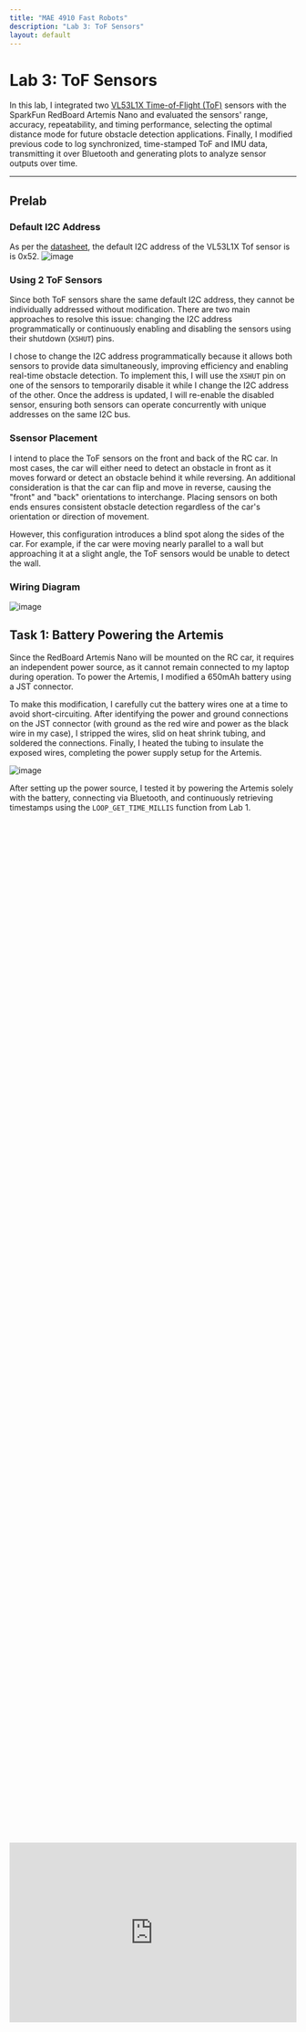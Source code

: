 ```yaml
---
title: "MAE 4910 Fast Robots"
description: "Lab 3: ToF Sensors"
layout: default
---
```


# Lab 3: ToF Sensors
In this lab, I integrated two [VL53L1X Time-of-Flight (ToF)](https://www.pololu.com/product/3415) sensors with the SparkFun RedBoard Artemis Nano and evaluated the sensors' range, accuracy, repeatability, and timing performance, selecting the optimal distance mode for future obstacle detection applications. Finally, I modified previous code to log synchronized, time-stamped ToF and IMU data, transmitting it over Bluetooth and generating plots to analyze sensor outputs over time.

* * *

## Prelab

### Default I2C Address
As per the [datasheet](https://cdn.sparkfun.com/assets/8/9/9/a/6/VL53L0X_DS.pdf), the default I2C address of the VL53L1X Tof sensor is is 0x52.
![image](../images/lab3/manual.png)

### Using 2 ToF Sensors
Since both ToF sensors share the same default I2C address, they cannot be individually addressed without modification. There are two main approaches to resolve this issue: changing the I2C address programmatically or continuously enabling and disabling the sensors using their shutdown (`XSHUT`) pins. 

I chose to change the I2C address programmatically because it allows both sensors to provide data simultaneously, improving efficiency and enabling real-time obstacle detection. To implement this, I will use the `XSHUT` pin on one of the sensors to temporarily disable it while I change the I2C address of the other. Once the address is updated, I will re-enable the disabled sensor, ensuring both sensors can operate concurrently with unique addresses on the same I2C bus.

### Ssensor Placement
I intend to place the ToF sensors on the front and back of the RC car. In most cases, the car will either need to detect an obstacle in front as it moves forward or detect an obstacle behind it while reversing. An additional consideration is that the car can flip and move in reverse, causing the "front" and "back" orientations to interchange. Placing sensors on both ends ensures consistent obstacle detection regardless of the car's orientation or direction of movement.

However, this configuration introduces a blind spot along the sides of the car. For example, if the car were moving nearly parallel to a wall but approaching it at a slight angle, the ToF sensors would be unable to detect the wall.

### Wiring Diagram
![image](../images/lab3/Wiring_Diagram.svg)

## Task 1: Battery Powering the Artemis
Since the RedBoard Artemis Nano will be mounted on the RC car, it requires an independent power source, as it cannot remain connected to my laptop during operation. To power the Artemis, I modified a 650mAh battery using a JST connector.

To make this modification, I carefully cut the battery wires one at a time to avoid short-circuiting. After identifying the power and ground connections on the JST connector (with ground as the red wire and power as the black wire in my case), I stripped the wires, slid on heat shrink tubing, and soldered the connections. Finally, I heated the tubing to insulate the exposed wires, completing the power supply setup for the Artemis.

![image](../images/lab3/battery.jpg)

After setting up the power source, I tested it by powering the Artemis solely with the battery, connecting via Bluetooth, and continuously retrieving timestamps using the `LOOP_GET_TIME_MILLIS` function from Lab 1.

<div style="display: flex; justify-content: center; align-items: center; height: 100%;">
  <iframe width="560" height="315" src="https://www.youtube.com/embed/rcFw6Q3UXPY" title="Fast Robots Lab 3: Connecting to Bluetooth Wirelessly" frameborder="0" allow="accelerometer; autoplay; clipboard-write; encrypted-media; gyroscope; picture-in-picture; web-share" referrerpolicy="strict-origin-when-cross-origin" allowfullscreen></iframe>
</div>
<br>



## Task 2: Install SparkFun VL53L1X 4m Laser Distance Sensor Library
<div style="text-align: center;">
  <img src="../images/lab3/install.PNG" alt="Description" width="200">
</div>



## Task 3: QWIIC Connections
To connect multiple sensors, I used the QWIIC connector on the Artemis. Since simultaneous connections were needed, I incorporated a QWIIC MultiPort and linked it to the Artemis with a short QWIIC cable.

![image](../images/lab3/QWIIC_to_Artemis.jpg)

Afterward, I removed the JST connector from one end of the long QWIIC cable and soldered the corresponding wires to the ToF sensor following the [documentation](https://www.sparkfun.com/qwiic).
<div style="text-align: center;">
  <img src="../images/lab3/QWIIC_Doc.PNG" alt="Description" width="400">
</div>


This is the result.

![image](../images/lab3/QWIIC_to_ToF.jpg)
<div style="text-align: center;">
  <img src="../images/lab3/QWIIC.jpg" alt="Description" width="400">
</div>


## Task 4: Scanning for the I2C Address
To scan the I2C address of the ToF sensor, I used the `Example05_Wire_I2C` sketch located in File->Examples->Apollo3. Below are the results from running this code in the serial monitor.

![image](../images/lab3/i2c_address.PNG)

The datasheet indicates that the default address of the ToF sensor is 0x52. However, the I2C scan returned an address of 0x29. This discrepancy occurs because the least significant bit (LSB) of the address packet is reserved for indicating the read/write operation in the I2C protocol and is not part of the actual device address. The I2C scan omits this LSB, effectively performing a right shift of the address: `0b01010010 (0x52) → 0b00101001 (0x29)`.

## Task 5: ToF Sensor Mode
The ToF sensor offers three distinct modes. Short mode provides the fastest response, with a maximum range of 1.3 meters and high immunity to ambient light, but its limited range might cause it to miss distant obstacles. Medium mode extends the range to 3 meters but has a slower response and higher sensitivity to ambient light. Long mode reaches up to 4 meters, with the slowest response time and greatest susceptibility to ambient light.

Considering these factors, I believe Short mode is the most suitable option for the final robot, as its rapid response enables the Artemis to quickly receive sensor data, while its reliability under various lighting conditions ensures consistent performance.

## Task 6: Testing Short Mode
To test the ToF)sensor in my chosen mode, Short Mode, I started by reviewing the `Example1_ReadDistance` sketch found in File->Examples->SparkFun_VL53L1X_4m_Laser_Distance_Sensor.

<div style="display: flex; justify-content: center; align-items: center; height: 100%;">
  <iframe width="560" height="315" src="https://www.youtube.com/embed/7iIOYe15L4s" title="Fast Robots Lab 3: Testing ToF" frameborder="0" allow="accelerometer; autoplay; clipboard-write; encrypted-media; gyroscope; picture-in-picture; web-share" referrerpolicy="strict-origin-when-cross-origin" allowfullscreen></iframe>
</div>
<br>

I then modified this example to create a new command that sends the ToF distance data along with the time difference to my computer, allowing the data to be plotted in Jupyter Notebook for further analysis.
```c
case SEND_ONE_TOF:  {

    memset(start_time_data, 0, sizeof(start_time_data));
    memset(end_time_data, 0, sizeof(end_time_data));
    memset(time_diff_data, 0, sizeof(time_diff_data));
    memset(distance_data, 0, sizeof(distance_data));
    int i = 0;

    unsigned long start_time = millis(); 

    distanceSensor.setDistanceModeShort();
    while ((millis() - start_time < 5000) && (i < array_size) && (i < 20)) {

        distanceSensor.startRanging(); //Write configuration bytes to initiate measurement
        while (!distanceSensor.checkForDataReady())
        {
          delay(1);
        }
        start_time_data[i] = (int) micros();
        distance_data[i] = distanceSensor.getDistance(); //Get the result of the measurement from the sensor
        end_time_data[i] = (int) micros();
        distanceSensor.clearInterrupt();
        distanceSensor.stopRanging();
        time_diff_data[i] = end_time_data[i]-start_time_data[i];
        i++;

    }

    //Send back the array
    for (int j = 0; j < array_size; j++) {

      if (start_time_data[j] != 0) {

        tx_estring_value.clear();
        tx_estring_value.append("Time_diff:");
        tx_estring_value.append(time_diff_data[j]);
        tx_estring_value.append(", Distance:");
        tx_estring_value.append(distance_data[j]);
        tx_characteristic_string.writeValue(tx_estring_value.c_str());

      } else break;

    }

    break;
}
```
Subsequently, I used a testing methodology where I measured the actual distance using a measuring tape and tested the ToF sensor in 10 mm increments. At each increment, I collected 20 data points and later analyzed the data for ToF sensor range, accuracy, repeatability, and ranging time.

![image](../images/lab3/setup.jpg)

### ToF Range and Accuracy
![image](../images/lab3/range.PNG)

The mean values collected by the ToF sensor closely match the ideal values. The error analysis indicates that the accuracy is within expected ranges, neither accurate at close distances nor accurate at longer ranges.

### Repeatability

Since reliability implies that the sensor's readings are consistent, I analyzed the mean value at each distance and examined the corresponding standard deviation. 

<div style="text-align: center;">
  <img src="../images/lab3/reliability.png" alt="Description" width="400">
</div>


Based on the graph, the sensor behaves as expected, showing low deviation at distances below ~1.3 meters and a higher standard deviation beyond that range.

### Ranging Time
I determined the ranging time by recording the time before and after each sensor reading and calculating the difference. I then computed the mean of these values. The average ranging time I found was approximately 342 µs.

## Task 6: 2 ToF Sensors
To use two ToF sensors, I followed a similar approach to using a single sensor by connecting one with a long QWIIC cable. However, unlike the single-sensor setup, I needed to connect the shutdown pin on the ToF sensors to  the Artemis. This allowed me to temporarily disable one sensor while I assigned a unique I2C address to the other, ensuring that both sensors could operate simultaneously without address conflicts.
![image](../images/lab3/2.jpg)

![image](../images/lab3/new_address.PNG)


## Discussion


* * *

# Acknowledgements
*   I referenced Nila Narayan and Stephan Wagner’s pages.
